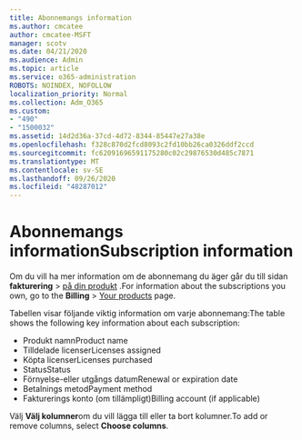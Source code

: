 ```yaml
---
title: Abonnemangs information
ms.author: cmcatee
author: cmcatee-MSFT
manager: scotv
ms.date: 04/21/2020
ms.audience: Admin
ms.topic: article
ms.service: o365-administration
ROBOTS: NOINDEX, NOFOLLOW
localization_priority: Normal
ms.collection: Adm_O365
ms.custom:
- "490"
- "1500032"
ms.assetid: 14d2d36a-37cd-4d72-8344-85447e27a38e
ms.openlocfilehash: f328c870d2fcd8093c2fd10bb26ca0326ddf2ccd
ms.sourcegitcommit: fc62091696591175280c02c29876530d485c7871
ms.translationtype: MT
ms.contentlocale: sv-SE
ms.lasthandoff: 09/26/2020
ms.locfileid: "48287012"
---
```

# <a name="subscription-information"></a><span data-ttu-id="46847-102">Abonnemangs information</span><span class="sxs-lookup"><span data-stu-id="46847-102">Subscription information</span></span>

<span data-ttu-id="46847-103">Om du vill ha mer information om de abonnemang du äger går du till sidan **fakturering** \> [på din produkt](https://go.microsoft.com/fwlink/p/?linkid=842054) .</span><span class="sxs-lookup"><span data-stu-id="46847-103">For information about the subscriptions you own, go to the **Billing** \> [Your products](https://go.microsoft.com/fwlink/p/?linkid=842054) page.</span></span>
  
<span data-ttu-id="46847-104">Tabellen visar följande viktig information om varje abonnemang:</span><span class="sxs-lookup"><span data-stu-id="46847-104">The table shows the following key information about each subscription:</span></span>
  
- <span data-ttu-id="46847-105">Produkt namn</span><span class="sxs-lookup"><span data-stu-id="46847-105">Product name</span></span>
- <span data-ttu-id="46847-106">Tilldelade licenser</span><span class="sxs-lookup"><span data-stu-id="46847-106">Licenses assigned</span></span>
- <span data-ttu-id="46847-107">Köpta licenser</span><span class="sxs-lookup"><span data-stu-id="46847-107">Licenses purchased</span></span>
- <span data-ttu-id="46847-108">Status</span><span class="sxs-lookup"><span data-stu-id="46847-108">Status</span></span>
- <span data-ttu-id="46847-109">Förnyelse-eller utgångs datum</span><span class="sxs-lookup"><span data-stu-id="46847-109">Renewal or expiration date</span></span>
- <span data-ttu-id="46847-110">Betalnings metod</span><span class="sxs-lookup"><span data-stu-id="46847-110">Payment method</span></span>
- <span data-ttu-id="46847-111">Fakturerings konto (om tillämpligt)</span><span class="sxs-lookup"><span data-stu-id="46847-111">Billing account (if applicable)</span></span>
 
<span data-ttu-id="46847-112">Välj **Välj kolumner**om du vill lägga till eller ta bort kolumner.</span><span class="sxs-lookup"><span data-stu-id="46847-112">To add or remove columns, select **Choose columns**.</span></span>